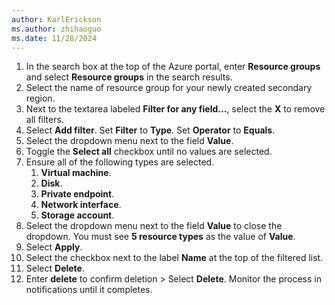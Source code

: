```yaml
---
author: KarlErickson
ms.author: zhihaoguo
ms.date: 11/28/2024
---
```


1. In the search box at the top of the Azure portal, enter **Resource groups** and select **Resource groups** in the search results.
1. Select the name of resource group for your newly created secondary region.
1. Next to the textarea labeled **Filter for any field...**, select the **X** to remove all filters.
1. Select **Add filter**. Set **Filter** to **Type**. Set **Operator** to **Equals**.
1. Select the dropdown menu next to the field **Value**.
1. Toggle the **Select all** checkbox until no values are selected.
1. Ensure all of the following types are selected.
   1. **Virtual machine**.
   1. **Disk**.
   1. **Private endpoint**.
   1. **Network interface**.
   1. **Storage account**.
1. Select the dropdown menu next to the field **Value** to close the dropdown. You must see **5 resource types** as the value of **Value**.
1. Select **Apply**.
1. Select the checkbox next to the label **Name** at the top of the filtered list.
1. Select **Delete**.
1. Enter **delete** to confirm deletion > Select **Delete**. Monitor the process in notifications until it completes.
